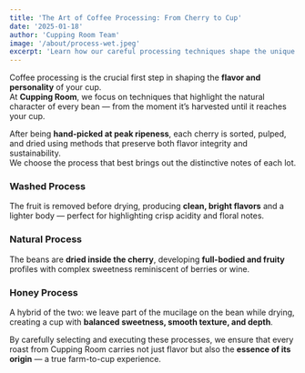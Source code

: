 ```yaml
---
title: 'The Art of Coffee Processing: From Cherry to Cup'
date: '2025-01-18'
author: 'Cupping Room Team'
image: '/about/process-wet.jpeg'
excerpt: 'Learn how our careful processing techniques shape the unique flavors and aromas that make every cup of Cupping Room coffee exceptional.'
---
```


Coffee processing is the crucial first step in shaping the **flavor and personality** of your cup.  
At **Cupping Room**, we focus on techniques that highlight the natural character of every bean — from the moment it’s harvested until it reaches your cup.

After being **hand-picked at peak ripeness**, each cherry is sorted, pulped, and dried using methods that preserve both flavor integrity and sustainability.  
We choose the process that best brings out the distinctive notes of each lot.

### Washed Process

The fruit is removed before drying, producing **clean, bright flavors** and a lighter body — perfect for highlighting crisp acidity and floral notes.

### Natural Process

The beans are **dried inside the cherry**, developing **full-bodied and fruity** profiles with complex sweetness reminiscent of berries or wine.

### Honey Process

A hybrid of the two: we leave part of the mucilage on the bean while drying, creating a cup with **balanced sweetness, smooth texture, and depth**.

By carefully selecting and executing these processes, we ensure that every roast from Cupping Room carries not just flavor but also the **essence of its origin** — a true farm-to-cup experience.
